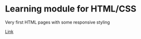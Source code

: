 
# Learning module for HTML/CSS

Very first HTML pages with some responsive styling

[Link](https://hakanergin.github.io/hyf-html-css/)
